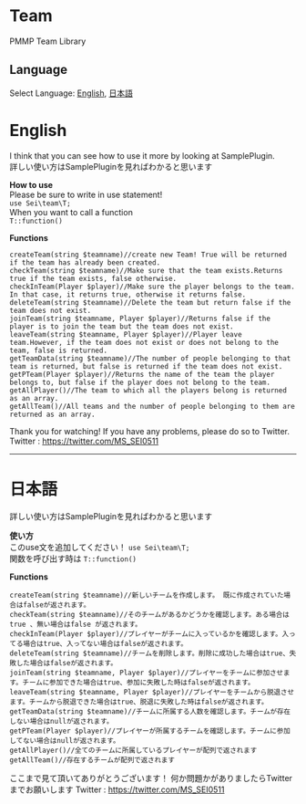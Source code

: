 # Team
PMMP Team Library  

## Language
Select Language: [English](#eng), [日本語](#jpn)

<a name="eng"></a>
# English
I think that you can see how to use it more by looking at SamplePlugin.  
詳しい使い方はSamplePluginを見ればわかると思います  

**How to use**  
Please be sure to write in use statement!  
`use Sei\team\T;`  
When you want to call a function  
`T::function()`

**Functions**  

    createTeam(string $teamname)//create new Team! True will be returned if the team has already been created.
    checkTeam(string $teamname)//Make sure that the team exists.Returns true if the team exists, false otherwise.
    checkInTeam(Player $player)//Make sure the player belongs to the team. In that case, it returns true, otherwise it returns false.
    deleteTeam(string $teamname)//Delete the team but return false if the team does not exist.
    joinTeam(string $teamname, Player $player)//Returns false if the player is to join the team but the team does not exist.
    leaveTeam(string $teamname, Player $player)//Player leave team.However, if the team does not exist or does not belong to the team, false is returned.
    getTeamData(string $teamname)//The number of people belonging to that team is returned, but false is returned if the team does not exist.
    getPTeam(Player $player)//Returns the name of the team the player belongs to, but false if the player does not belong to the team.
    getAllPlayer()//The team to which all the players belong is returned as an array.
    getAllTeam()//All teams and the number of people belonging to them are returned as an array.


Thank you for watching! If you have any problems, please do so to Twitter.  
Twitter : <https://twitter.com/MS_SEI0511>

***
<a name="jpn"></a>
# 日本語
詳しい使い方はSamplePluginを見ればわかると思います

**使い方**  
このuse文を追加してください！
`use Sei\team\T;`  
関数を呼び出す時は
`T::function()`

**Functions**


    createTeam(string $teamname)//新しいチームを作成します。 既に作成されていた場合はfalseが返されます。
    checkTeam(string $teamname)//そのチームがあるかどうかを確認します。ある場合はtrue 、無い場合はfalse が返されます。
    checkInTeam(Player $player)//プレイヤーがチームに入っているかを確認します。入ってる場合はtrue、入ってない場合はfalseが返されます。
    deleteTeam(string $teamname)//チームを削除します。削除に成功した場合はtrue、失敗した場合はfalseが返されます。
    joinTeam(string $teamname, Player $player)//プレイヤーをチームに参加させます。チームに参加できた場合はtrue、参加に失敗した時はfalseが返されます。
    leaveTeam(string $teamname, Player $player)//プレイヤーをチームから脱退させます。チームから脱退できた場合はtrue、脱退に失敗した時はfalseが返されます。
    getTeamData(string $teamname)//チームに所属する人数を確認します。チームが存在しない場合はnullが返されます。
    getPTeam(Player $player)//プレイヤーが所属するチームを確認します。チームに参加してない場合はnullが返されます。
    getAllPlayer()//全てのチームに所属しているプレイヤーが配列で返されます
    getAllTeam()//存在するチームが配列で返されます


ここまで見て頂いてありがとうございます！ 何か問題かがありましたらTwitterまでお願いします
Twitter : <https://twitter.com/MS_SEI0511>
